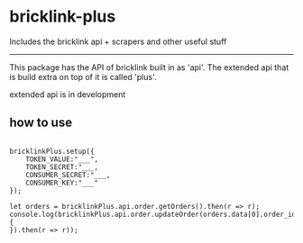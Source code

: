 # bricklink-plus
Includes the bricklink api + scrapers and other useful stuff


---
This package has the API of bricklink built in as 'api'.
The extended api that is build extra on top of it is called 'plus'.

extended api is in development


how to use
---

```const bricklinkPlus = require("bricklink-plus");	

bricklinkPlus.setup({	
    TOKEN_VALUE:"___",	
    TOKEN_SECRET:"___,	
    CONSUMER_SECRET:"___,	
    CONSUMER_KEY:"___"	
});	

let orders = bricklinkPlus.api.order.getOrders().then(r => r);	
console.log(bricklinkPlus.api.order.updateOrder(orders.data[0].order_id,{	
}).then(r => r));
```
